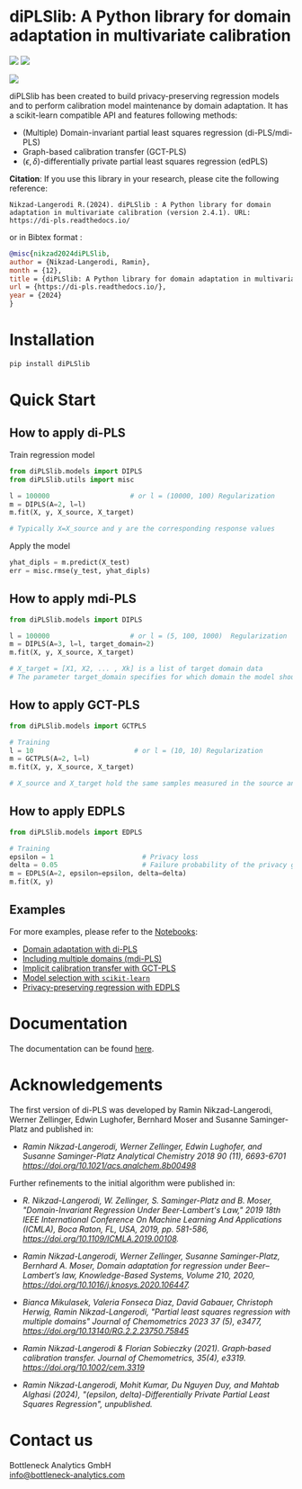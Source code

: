 # diPLSlib: A Python library for domain adaptation in multivariate calibration

![](https://img.shields.io/badge/python-3.13-blue.svg)
![](https://static.pepy.tech/badge/diplslib)

![](https://user-images.githubusercontent.com/77445667/104728864-d5fede80-5737-11eb-8aad-59f9901a0cf4.png)

diPLSlib has been created to build privacy-preserving regression models and to perform calibration model maintenance by domain adaptation. It has a scikit-learn compatible API and features following methods:

- (Multiple) Domain-invariant partial least squares regression (di-PLS/mdi-PLS)
- Graph-based calibration transfer (GCT-PLS)
- $(\epsilon, \delta)$-differentially private partial least squares regression (edPLS)

**Citation**: If you use this library in your research, please cite the following reference:

```
Nikzad-Langerodi R.(2024). diPLSlib : A Python library for domain adaptation in multivariate calibration (version 2.4.1). URL: https://di-pls.readthedocs.io/
```
or in Bibtex format :
```bibtex
@misc{nikzad2024diPLSlib,
author = {Nikzad-Langerodi, Ramin},
month = {12},
title = {diPLSlib: A Python library for domain adaptation in multivariate calibration},
url = {https://di-pls.readthedocs.io/},
year = {2024}
}
```

# Installation
```bash
pip install diPLSlib
```

# Quick Start
## How to apply di-PLS
Train regression model
```python
from diPLSlib.models import DIPLS
from diPLSlib.utils import misc

l = 100000                    # or l = (10000, 100) Regularization
m = DIPLS(A=2, l=l)
m.fit(X, y, X_source, X_target)

# Typically X=X_source and y are the corresponding response values
```
Apply the model 
```python
yhat_dipls = m.predict(X_test)
err = misc.rmse(y_test, yhat_dipls)
```

## How to apply mdi-PLS
```python
from diPLSlib.models import DIPLS

l = 100000                    # or l = (5, 100, 1000)  Regularization
m = DIPLS(A=3, l=l, target_domain=2)
m.fit(X, y, X_source, X_target)

# X_target = [X1, X2, ... , Xk] is a list of target domain data
# The parameter target_domain specifies for which domain the model should be trained (here X2).
```

## How to apply GCT-PLS
```python
from diPLSlib.models import GCTPLS

# Training
l = 10                         # or l = (10, 10) Regularization
m = GCTPLS(A=2, l=l)
m.fit(X, y, X_source, X_target)

# X_source and X_target hold the same samples measured in the source and target domain, respectively.
```

## How to apply EDPLS
```python
from diPLSlib.models import EDPLS

# Training
epsilon = 1                      # Privacy loss
delta = 0.05                     # Failure probability of the privacy guarantee
m = EDPLS(A=2, epsilon=epsilon, delta=delta)
m.fit(X, y)
```

## Examples
For more examples, please refer to the [Notebooks](notebooks):

- [Domain adaptation with di-PLS](https://github.com/B-Analytics/diPLSlib/blob/main/notebooks/demo_diPLS.ipynb)
- [Including multiple domains (mdi-PLS)](https://github.com/B-Analytics/diPLSlib/blob/main/notebooks/demo_mdiPLS.ipynb)
- [Implicit calibration transfer with GCT-PLS](https://github.com/B-Analytics/diPLSlib/blob/main/notebooks/demo_gctPLS.ipynb)
- [Model selection with `scikit-learn`](https://github.com/B-Analytics/diPLSlib/blob/main/notebooks/demo_ModelSelection_SciKitLearn.ipynb)
- [Privacy-preserving regression with EDPLS](https://github.com/B-Analytics/diPLSlib/blob/main/notebooks/demo_edPLS.ipynb)

# Documentation
The documentation can be found [here](https://di-pls.readthedocs.io/en/latest/diPLSlib.html).

# Acknowledgements
The first version of di-PLS was developed by Ramin Nikzad-Langerodi, Werner Zellinger, Edwin Lughofer, Bernhard Moser and Susanne Saminger-Platz
and published in:

- *Ramin Nikzad-Langerodi, Werner Zellinger, Edwin Lughofer, and Susanne Saminger-Platz
Analytical Chemistry 2018 90 (11), 6693-6701 https://doi.org/10.1021/acs.analchem.8b00498*

Further refinements to the initial algorithm were published in: 

- *R. Nikzad-Langerodi, W. Zellinger, S. Saminger-Platz and B. Moser, "Domain-Invariant Regression Under Beer-Lambert's Law," 2019 18th IEEE International Conference On Machine Learning And Applications (ICMLA), Boca Raton, FL, USA, 2019, pp. 581-586, https://doi.org/10.1109/ICMLA.2019.00108.*

- *Ramin Nikzad-Langerodi, Werner Zellinger, Susanne Saminger-Platz, Bernhard A. Moser,
Domain adaptation for regression under Beer–Lambert’s law,
Knowledge-Based Systems, Volume 210, 2020, https://doi.org/10.1016/j.knosys.2020.106447.*

- *Bianca Mikulasek, Valeria Fonseca Diaz, David Gabauer, Christoph Herwig, Ramin Nikzad-Langerodi,
"Partial least squares regression with multiple domains" Journal of Chemometrics 2023 37 (5), e3477, https://doi.org/10.13140/RG.2.2.23750.75845*

- *Ramin Nikzad-Langerodi & Florian Sobieczky (2021). Graph‐based calibration transfer. Journal of Chemometrics, 35(4), e3319. https://doi.org/10.1002/cem.3319*

- *Ramin Nikzad-Langerodi,  Mohit Kumar, Du Nguyen Duy, and Mahtab Alghasi (2024), "(epsilon, delta)-Differentially Private Partial Least Squares Regression", unpublished.*

# Contact us
Bottleneck Analytics GmbH  
info@bottleneck-analytics.com

